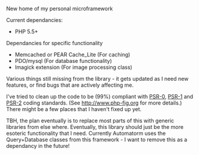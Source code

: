 New home of my personal microframework 

Current dependancies:
* PHP 5.5+

Dependancies for specific functionality
* Memcached or PEAR Cache_Lite (For caching)
* PDO/mysql (For database functionality)
* Imagick extension (For image processing class)

Various things still missing from the library - it gets updated as I need new features, or find bugs that are actively affecting me.

I've tried to clean up the code to be (99%) compliant with [PSR-0](https://github.com/php-fig/fig-standards/blob/master/accepted/PSR-0.md), [PSR-1](https://github.com/php-fig/fig-standards/blob/master/accepted/PSR-1-basic-coding-standard.md) and [PSR-2](https://github.com/php-fig/fig-standards/blob/master/accepted/PSR-2-coding-style-guide.md) coding standards. (See http://www.php-fig.org for more details.) There might be a few places that I haven't fixed up yet.

TBH, the plan eventually is to replace most parts of this with generic libraries from else where. Eventually, this library should just be the more esoteric functionality that I need. Currently Automatorm uses the Query+Database classes from this framework - I want to remove this as a dependancy in the future!
